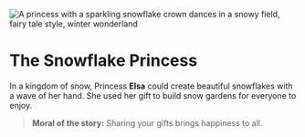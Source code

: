 ![A princess with a sparkling snowflake crown dances in a snowy field, fairy tale style, winter wonderland](/static/images/Stories/the-snowflake-princess.png)

# The Snowflake Princess

In a kingdom of snow, Princess **Elsa** could create beautiful snowflakes with a wave of her hand. She used her gift to build snow gardens for everyone to enjoy.

> **Moral of the story:** Sharing your gifts brings happiness to all.

